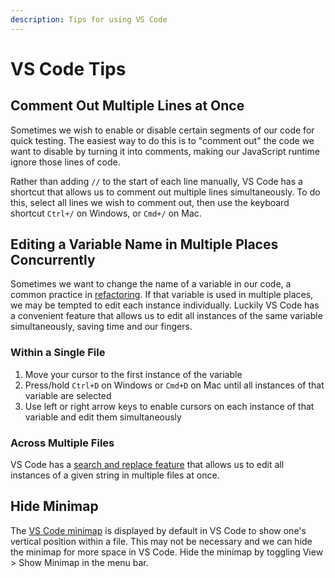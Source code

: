 ```yaml
---
description: Tips for using VS Code
---
```


# VS Code Tips

## Comment Out Multiple Lines at Once

Sometimes we wish to enable or disable certain segments of our code for quick testing. The easiest way to do this is to "comment out" the code we want to disable by turning it into comments, making our JavaScript runtime ignore those lines of code.

Rather than adding `//` to the start of each line manually, VS Code has a shortcut that allows us to comment out multiple lines simultaneously. To do this, select all lines we wish to comment out, then use the keyboard shortcut `Ctrl+/` on Windows, or `Cmd+/` on Mac.

## Editing a Variable Name in Multiple Places Concurrently

Sometimes we want to change the name of a variable in our code, a common practice in [refactoring](https://en.wikipedia.org/wiki/Code\_refactoring). If that variable is used in multiple places, we may be tempted to edit each instance individually. Luckily VS Code has a convenient feature that allows us to edit all instances of the same variable simultaneously, saving time and our fingers.

### Within a Single File

1. Move your cursor to the first instance of the variable
2. Press/hold `Ctrl+D` on Windows or `Cmd+D` on Mac until all instances of that variable are selected
3. Use left or right arrow keys to enable cursors on each instance of that variable and edit them simultaneously

### Across Multiple Files

VS Code has a [search and replace feature](https://code.visualstudio.com/docs/editor/codebasics#\_search-across-files) that allows us to edit all instances of a given string in multiple files at once.

## Hide Minimap

The [VS Code minimap](https://code.visualstudio.com/docs/getstarted/userinterface#\_minimap) is displayed by default in VS Code to show one's vertical position within a file. This may not be necessary and we can hide the minimap for more space in VS Code. Hide the minimap by toggling View > Show Minimap in the menu bar.
